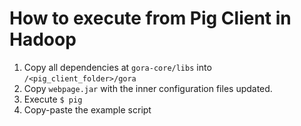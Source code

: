 
How to execute from Pig Client in Hadoop
========================================

1. Copy all dependencies at `gora-core/libs` into `/<pig_client_folder>/gora`
2. Copy `webpage.jar` with the inner configuration files updated.
3. Execute `$ pig`
4. Copy-paste the example script
